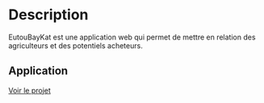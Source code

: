 # Description
EutouBayKat est une application web qui permet de mettre en relation des agriculteurs et des potentiels acheteurs.


## Application

[Voir le projet](https://eutou-baykat.herokuapp.com)

